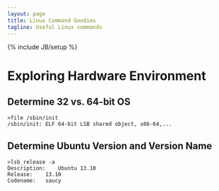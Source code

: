 ```yaml
---
layout: page
title: Linux Command Goodies
tagline: Useful Linux commands
---
```

{% include JB/setup %}

# Exploring Hardware Environment

## Determine 32 vs. 64-bit OS
    >file /sbin/init
    /sbin/init: ELF 64-bit LSB shared object, x86-64,...
    
## Determine Ubuntu Version and Version Name
    >lsb_release -a
    Description:	Ubuntu 13.10
    Release:	13.10
    Codename:	saucy


